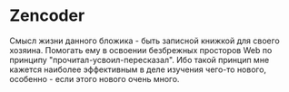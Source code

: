 # Zencoder

Смысл жизни данного бложика - быть записной книжкой для своего хозяина. Помогать ему в освоении безбрежных просторов Web по принципу "прочитал-усвоил-пересказал". Ибо такой принцип мне кажется наиболее эффективным в деле изучения чего-то нового, особенно - если этого нового очень много.
